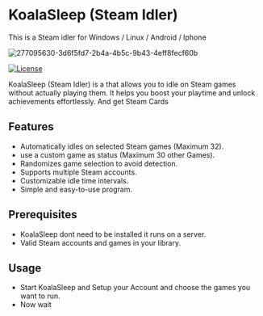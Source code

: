 # KoalaSleep (Steam Idler)
This is a Steam idler for Windows / Linux / Android / Iphone

![277095630-3d6f5fd7-2b4a-4b5c-9b43-4eff8fecf60b](https://github.com/KOALAaufPILLEN/KoalaSleep/assets/92574026/401f5135-cf60-4708-8372-48a082dc8003)

[![License](https://img.shields.io/badge/license-MIT-blue.svg)](LICENSE)

KoalaSleep (Steam Idler) is a that allows you to idle on Steam games without actually playing them. It helps you boost your playtime and unlock achievements effortlessly. And get Steam Cards

## Features

- Automatically idles on selected Steam games (Maximum 32).
- use a custom game as status (Maximum 30 other Games).
- Randomizes game selection to avoid detection.
- Supports multiple Steam accounts.
- Customizable idle time intervals.
- Simple and easy-to-use program.

## Prerequisites

- KoalaSleep dont need to be installed it runs on a server.
- Valid Steam accounts and games in your library.

## Usage

- Start KoalaSleep and Setup your Account and choose the games you want to run.
- Now wait
